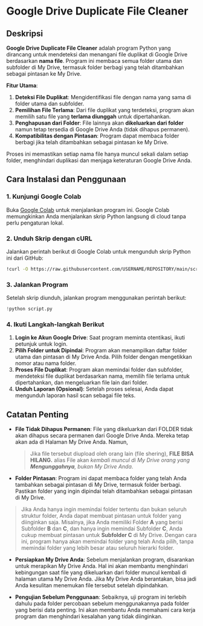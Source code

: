# Google Drive Duplicate File Cleaner

## Deskripsi

**Google Drive Duplicate File Cleaner** adalah program Python yang dirancang untuk mendeteksi dan menangani file duplikat di Google Drive berdasarkan **nama file**. Program ini membaca semua folder utama dan subfolder di My Drive, termasuk folder berbagi yang telah ditambahkan sebagai pintasan ke My Drive. 

**Fitur Utama**:
1. **Deteksi File Duplikat**: Mengidentifikasi file dengan nama yang sama di folder utama dan subfolder.
2. **Pemilihan File Terlama**: Dari file duplikat yang terdeteksi, program akan memilih satu file yang **terlama diunggah** untuk dipertahankan.
3. **Penghapusan dari Folder**: File lainnya akan **dikeluarkan dari folder** namun tetap tersedia di Google Drive Anda (tidak dihapus permanen).
4. **Kompatibilitas dengan Pintasan**: Program dapat membaca folder berbagi jika telah ditambahkan sebagai pintasan ke My Drive.

Proses ini memastikan setiap nama file hanya muncul sekali dalam setiap folder, menghindari duplikasi dan menjaga keteraturan Google Drive Anda.

## Cara Instalasi dan Penggunaan

### 1. **Kunjungi Google Colab**
Buka [Google Colab](https://colab.research.google.com/) untuk menjalankan program ini. Google Colab memungkinkan Anda menjalankan skrip Python langsung di cloud tanpa perlu pengaturan lokal.

### 2. **Unduh Skrip dengan cURL**
Jalankan perintah berikut di Google Colab untuk mengunduh skrip Python ini dari GitHub:  
```bash
!curl -O https://raw.githubusercontent.com/USERNAME/REPOSITORY/main/script.py
```
### 3. **Jalankan Program**
Setelah skrip diunduh, jalankan program menggunakan perintah berikut:  
```python
!python script.py
```

### 4. **Ikuti Langkah-langkah Berikut**
1. **Login ke Akun Google Drive**: Saat program meminta otentikasi, ikuti petunjuk untuk login.
2. **Pilih Folder untuk Dipindai**: Program akan menampilkan daftar folder utama dan pintasan di My Drive Anda. Pilih folder dengan mengetikkan nomor atau nama folder.
3. **Proses File Duplikat**: Program akan memindai folder dan subfolder, mendeteksi file duplikat berdasarkan nama, memilih file terlama untuk dipertahankan, dan mengeluarkan file lain dari folder.
4. **Unduh Laporan (Opsional)**: Setelah proses selesai, Anda dapat mengunduh laporan hasil scan sebagai file teks.

## Catatan Penting

- **File Tidak Dihapus Permanen**: File yang dikeluarkan dari FOLDER tidak akan dihapus secara permanen dari Google Drive Anda. Mereka tetap akan ada di Halaman My Drive Anda. Namun,
  >Jika file tersebut diupload oleh orang lain (file shering), **FILE BISA HILANG.** alias File akan *kembali muncul di My Drive orang yang **Mengunggahnya**, bukan My Drive Anda*.

- **Folder Pintasan**: Program ini dapat membaca folder yang telah Anda tambahkan sebagai pintasan di My Drive, termasuk folder berbagi. Pastikan folder yang ingin dipindai telah ditambahkan sebagai pintasan di My Drive.
>Jika Anda hanya ingin memindai folder tertentu dan bukan seluruh struktur folder, Anda dapat membuat pintasan untuk folder yang diinginkan saja. Misalnya, jika Anda memiliki Folder **A** yang berisi Subfolder **B** dan **C**, dan hanya ingin memindai Subfolder **C**, Anda cukup membuat pintasan untuk **Subfolder C** di My Drive. Dengan cara ini, program hanya akan memindai folder yang telah Anda pilih, tanpa memindai folder yang lebih besar atau seluruh hierarki folder.

- **Persiapkan My Drive Anda**: Sebelum menjalankan program, disarankan untuk merapikan My Drive Anda. Hal ini akan membantu menghindari kebingungan saat file yang dikeluarkan dari folder muncul kembali di halaman utama My Drive Anda. Jika My Drive Anda berantakan, bisa jadi Anda kesulitan menemukan file tersebut setelah dipindahkan.

- **Pengujian Sebelum Penggunaan**: Sebaiknya, uji program ini terlebih dahulu pada folder percobaan sebelum menggunakannya pada folder yang berisi data penting. Ini akan membantu Anda memahami cara kerja program dan menghindari kesalahan yang tidak diinginkan.

